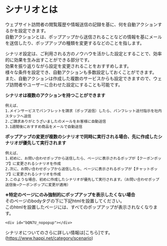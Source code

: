# シナリオとは  
ウェブサイト訪問者の閲覧履歴や情報送信の記録を基に、何を自動アクションするかを設定できます。  
自動アクションとは、ポップアップから送信されることなどの情報を基にメールを送信したり、ポップアップの種類を変更するなどのことを指します。  

シナリオ設定は、ご利用される方のノウハウを活かした設定とすることで、効率的に効果を生み出すことができる部分です。  
効果を振り返りながら設定を変更されることをおすすめします。  
様々な条件を設定でき、自動アクションも多数設定しておくことができます。  
また、自動アクションは作成した複数のサービスからも設定できますので、ウェブ訪問者やユーザーに合わせた設定にすることも可能です。  
  
**シナリオは複数のアクションを持つことができます**
```
例えば、
1.メインサービスでパンフレットを請求（ポップ送信）したら、パンフレット送付指示を社内スタッフへ送信  
2.ご請求ありがとうざいましたのメールをお客様に自動送信  
3.1週間後におすすめ商品をメールで自動送信
```

**ポップアップの変更が複数のシナリオで同時に実行される場合、先に作成したシナリオが優先して実行されます**  
```
例えば、
1.初めに、お問い合わせポップから送信したら、ページに表示されるポップが【クーポンポップ】に変更されるシナリオを作成
2.次に、お問い合わせポップから送信したら、ページに表示されるポップが【チャットポップ】に変更されるシナリオを作成
3.このような場合、初めに作成したシナリオが優先して実行されます。（お問い合わせポップ送信後→クーポンポップに変更が適用）
```

**※特定のページにのみ強制的にポップアップを表示したくない場合**  
そのページのbodyタグの下に下記htmlを設置してください。  
このhtmlを設置したページには、すべてのポップアップが表示されなくなります。  
```
<div id="bQN7U_nopopup"></div>
```

シナリオについてのさらに詳しい情報は[こちら]です。(https://www.happi.net/category/scenario)
